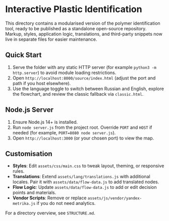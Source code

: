 # Interactive Plastic Identification

This directory contains a modularised version of the polymer identification tool, ready to be published as a standalone open-source repository. Markup, styles, application logic, translations, and third-party snippets now live in separate files for easier maintenance.

## Quick Start
1. Serve the folder with any static HTTP server (for example `python3 -m http.server`) to avoid module loading restrictions.
2. Open `http://localhost:8000/source/index.html` (adjust the port and path if you host elsewhere).
3. Use the language toggle to switch between Russian and English, explore the flowchart, and review the classic fallback via `classic.html`.

## Node.js Server
1. Ensure Node.js 14+ is installed.
2. Run `node server.js` from the project root. Override `PORT` and `HOST` if needed (for example, `PORT=8080 node server.js`).
3. Open `http://localhost:3000` (or your chosen port) to view the map.

## Customisation
- **Styles**: Edit `assets/css/main.css` to tweak layout, theming, or responsive rules.
- **Translations**: Extend `assets/lang/translations.js` with additional locales. Pair it with `assets/data/flow-data.js` to add translated nodes.
- **Flow Logic**: Update `assets/data/flow-data.js` to add or edit decision points and materials.
- **Vendor Scripts**: Remove or replace `assets/js/vendor/yandex-metrika.js` if you do not need analytics.

For a directory overview, see `STRUCTURE.md`.

